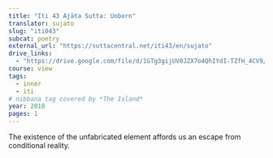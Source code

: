 ```yaml
---
title: "Iti 43 Ajāta Sutta: Unborn"
translator: sujato
slug: "iti043"
subcat: poetry
external_url: "https://suttacentral.net/iti43/en/sujato"
drive_links:
  - "https://drive.google.com/file/d/1GTg3gijUV0JZX7o4QhIYdI-TZfH_4CV9/view?usp=drivesdk"
course: view
tags:
  - inner
  - iti
# nibbana tag covered by *The Island*
year: 2018
pages: 1
---
```


The existence of the unfabricated element affords us an escape from conditional reality.
